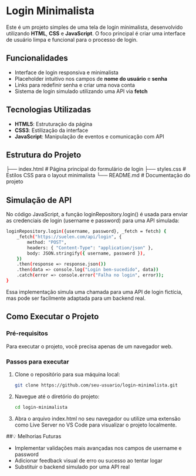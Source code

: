 # Login Minimalista

Este é um projeto simples de uma tela de login minimalista, desenvolvido utilizando **HTML**, **CSS** e **JavaScript**. O foco principal é criar uma interface de usuário limpa e funcional para o processo de login.

## Funcionalidades

- Interface de login responsiva e minimalista
- Placeholder intuitivo nos campos de **nome do usuário** e **senha**
- Links para redefinir senha e criar uma nova conta
- Sistema de login simulado utilizando uma API via **fetch**

## Tecnologias Utilizadas

- **HTML5**: Estruturação da página
- **CSS3**: Estilização da interface
- **JavaScript**: Manipulação de eventos e comunicação com API

## Estrutura do Projeto
├── index.html        # Página principal do formulário de login
├── styles.css        # Estilos CSS para o layout minimalista
└── README.md         # Documentação do projeto

## Simulação de API
No código JavaScript, a função loginRepository.login() é usada para enviar as credenciais de login (username e password) para uma API simulada:

````bash
loginRepository.login({username, password}, _fetch = fetch) {
    _fetch("https://suelen.com/api/login", {
        method: "POST",
        headers: { "Content-Type": "application/json" },
        body: JSON.stringify({ username, password }),
    })
    .then(response => response.json())
    .then(data => console.log("Login bem-sucedido", data))
    .catch(error => console.error("Falha no login", error));
}
````

Essa implementação simula uma chamada para uma API de login fictícia, mas pode ser facilmente adaptada para um backend real.


## Como Executar o Projeto

### Pré-requisitos
Para executar o projeto, você precisa apenas de um navegador web.

### Passos para executar

1. Clone o repositório para sua máquina local:
   ```bash
   git clone https://github.com/seu-usuario/login-minimalista.git

2. Navegue até o diretório do projeto:
   ```bash
   cd login-minimalista
   
3. Abra o arquivo index.html no seu navegador ou utilize uma extensão como Live Server no VS Code para visualizar o projeto localmente.


##💡 Melhorias Futuras
- Implementar validações mais avançadas nos campos de username e password
- Adicionar feedback visual de erro ou sucesso ao tentar logar
- Substituir o backend simulado por uma API real







